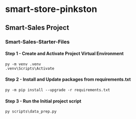 # smart-store-pinkston
## Smart-Sales Project

### Smart-Sales-Starter-Files
#### Step 1 - Create and Activate Project Virtual Environment
```shell
py -m venv .venv
.venv\Scripts\Activate
```

#### Step 2 - Install and Update packages from requirements.txt
```shell
py -m pip install --upgrade -r requirements.txt
```

#### Step 3 - Run the Initial project script
```shell
py scripts\data_prep.py
```
